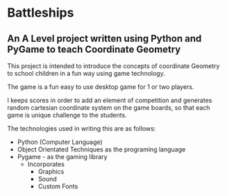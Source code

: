 # Battleships

## An A Level project written using Python and PyGame to teach Coordinate Geometry

This project is intended to introduce the concepts of coordinate Geometry to school children in a fun way using
game technology.

The game is a fun easy to use desktop game for 1 or two players.

I keeps scores in order to add an element of competition and generates random cartesian coordinate system on the 
game boards, so that each game is unique challenge to the students.

The technologies used in writing this are as follows:
- Python (Computer Language)
- Object Orientated Techniques as the programing language 
- Pygame - as the gaming library
  - Incorporates 
    - Graphics
    - Sound
    - Custom Fonts
